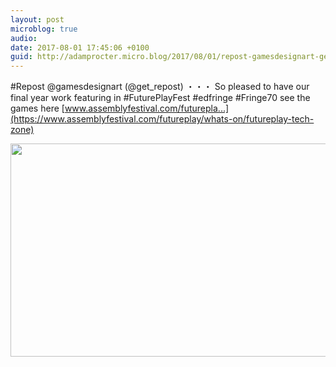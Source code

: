 ```yaml
---
layout: post
microblog: true
audio: 
date: 2017-08-01 17:45:06 +0100
guid: http://adamprocter.micro.blog/2017/08/01/repost-gamesdesignart-getrepostso.html
---
```

#Repost @gamesdesignart (@get_repost)
・・・
So pleased to have our final year work featuring in #FuturePlayFest  #edfringe #Fringe70 see the games here [www.assemblyfestival.com/futurepla...](https://www.assemblyfestival.com/futureplay/whats-on/futureplay-tech-zone)

<img src="http://discursive.adamprocter.co.uk/uploads/2017/cd4a77f6d2.jpg" width="600" height="341" />
